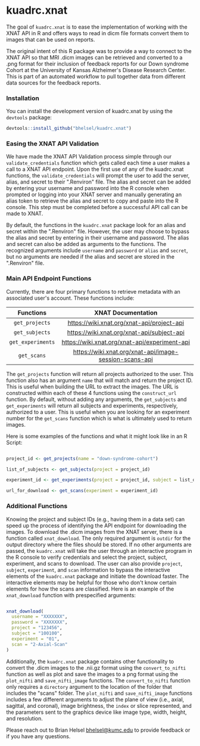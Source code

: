 
# kuadrc.xnat

The goal of `kuadrc.xnat` is to ease the implementation of working with the 
XNAT API in R and offers ways to read in dicm file formats convert them to 
images that can be used on reports.

The original intent of this R package was to provide a way to connect to the 
XNAT API so that MRI .dicm images can be retrieved and converted to a .png format
for their inclusion of feedback reports for our Down syndrome Cohort at the
University of Kansas Alzheimer's Disease Research Center. This is part of an
automated workflow to pull together data from different data sources for the
feedback reports.

### Installation

You can install the development version of kuadrc.xnat by using the `devtools`
package:

``` r
devtools::install_github("bhelsel/kuadrc.xnat")
```

### Easing the XNAT API Validation

We have made the XNAT API Validation process simple through our `validate_credentials`
function which gets called each time a user makes a call to a XNAT API endpoint.
Upon the first use of any of the kuadrc.xnat functions, the `validate_credentials`
will prompt the user to add the server, alias, and secret to their ".Renviron"
file. The alias and secret can be added by entering your username and password
into the R console when prompted or logging into your XNAT server and manually
generating an alias token to retrieve the alias and secret to copy and paste
into the R console. This step must be completed before a successful API call
can be made to XNAT. 

By default, the functions in the `kuadrc.xnat` package look for an alias and
secret within the ".Renviron" file. However, the user may choose to bypass the
alias and secret by entering in their username and password. The alias and
secret can also be added as arguments to the functions. The recognized arguments
include `username` and `password` or `alias` and `secret`, but no arguments are
needed if the alias and secret are stored in the ".Renviron" file.

### Main API Endpoint Functions

Currently, there are four primary functions to retrieve metadata with an
associated user's account. These functions include:

|Functions|XNAT Documentation|
|:---------:|:------------------:|
|`get_projects`| https://wiki.xnat.org/xnat-api/project-api|
|`get_subjects`| https://wiki.xnat.org/xnat-api/subject-api|
|`get_experiments`| https://wiki.xnat.org/xnat-api/experiment-api|
|`get_scans`| https://wiki.xnat.org/xnat-api/image-session-scans-api|

The `get_projects` function will return all projects authorized to the user. This 
function also has an argument `name` that will match and return the project ID.
This is useful when building the URL to extract the images. The URL is constructed
within each of these 4 functions using the `construct_url` function. By default, 
without adding any arguments, the `get_subjects` and `get_experiments` will return
all subjects and experiments, respectively, authorized to a user. This is useful 
when you are looking for an experiment number for the `get_scans` function which
is what is ultimately used to return images.

Here is some examples of the functions and what it might look like in an R Script:

```r

project_id <- get_projects(name = "down-syndrome-cohort")

list_of_subjects <- get_subjects(project = project_id)

experiment_id <- get_experiments(project = project_id, subject = list_of_subjects[1])

url_for_download <- get_scans(experiment = experiment_id)

```

### Additional Functions

Knowing the project and subject IDs (e.g., having them in a data set) can speed
up the process of identifying the API endpoint for downloading the images. To
download the .dicm images from the XNAT server, there is a function called
`xnat_download`. The only required argument is `outdir` for the output directory
where the files should be stored. If no other arguments are passed, the
`kuadrc.xnat` will take the user through an interactive program in the R console
to verify credentials and select the project, subject, experiment, and scans to
download. The user can also provide `project`, `subject`, `experiment`, and
`scan` information to bypass the interactive elements of the `kuadrc.xnat`
package and initiate the download faster. The interactive elements may be
helpful for those who don't know certain elements for how the scans are
classified. Here is an example of the `xnat_download` function with prespecified
arguments:

``` r

xnat_download(
  username = "XXXXXXX",
  password = "XXXXXXX",
  project = "123456",
  subject = "100100",
  experiment = "01",
  scan = "2-Axial-Scan"
)

```

Additionally, the `kuadrc.xnat` package contains other functionality to convert
the .dicm images to the .nii.gz format using the `convert_to_nifti` function as
well as plot and save the images to a png format using the `plot_nifti` and
`save_nifti_image` functions. The `convert_to_nifti` function only requires a
`directory` argument to the location of the folder that includes the "scans"
folder. The `plot_nifti` and `save_nifti_image` functions includes a few
different arguments to adjust the plane of view (i.e., axial, sagittal, and
coronal), image brightness, the `index` or slice represented, and the parameters
sent to the graphics device like image type, width, height, and resolution.


Please reach out to Brian Helsel <bhelsel@kumc.edu> to provide feedback or if you
have any questions. 








